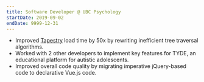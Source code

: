 ```yaml
---
title: Software Developer @ UBC Psychology
startDate: 2019-09-02
endDate: 9999-12-31
---
```


- Improved [Tapestry](https://tapestry-tool.com/) load time by 50x by rewriting inefficient tree traversal algorithms.
- Worked with 2 other developers to implement key features for TYDE, an educational platform for autistic adolescents.
- Improved overall code quality by migrating imperative jQuery-based code to declarative Vue.js code.